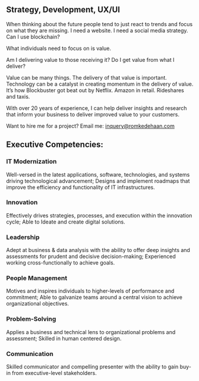 ## Strategy, Development, UX/UI

When thinking about the future people tend to just react to trends and focus on what they are missing. I need a website. I need a social media strategy. Can I use blockchain? 

What individuals need to focus on is value. 

Am I delivering value to those receiving it? Do I get value from what I deliver?

Value can be many things. The delivery of that value is important. Technology can be a catalyst in creating momentum in the delivery of value. It’s how Blockbuster got beat out by Netflix. Amazon in retail. Rideshares and taxis. 

With over 20 years of experience, I can help deliver insights and research that inform your business to deliver improved value to your customers.

Want to hire me for a project? Email me: [inquery@romkedehaan.com](mailto:inquery@romkedehaan.com)

## Executive Competencies:

### IT Modernization
Well-versed in the latest applications, software, technologies, and systems driving technological advancement; Designs and implement roadmaps that improve the efficiency and functionality of IT infrastructures.

### Innovation
Effectively drives strategies, processes, and execution within the innovation cycle; Able to Ideate and create digital solutions.

### Leadership
Adept at business & data analysis with the ability to offer deep insights and assessments for prudent and decisive decision-making; Experienced working cross-functionally to achieve goals.

### People Management
Motives and inspires individuals to higher-levels of performance and commitment; Able to galvanize teams around a central vision to achieve organizational objectives.

### Problem-Solving
Applies a business and technical lens to organizational problems and assessment; Skilled in human centered design.

### Communication
Skilled communicator and compelling presenter with the ability to gain buy-in from executive-level stakeholders.
